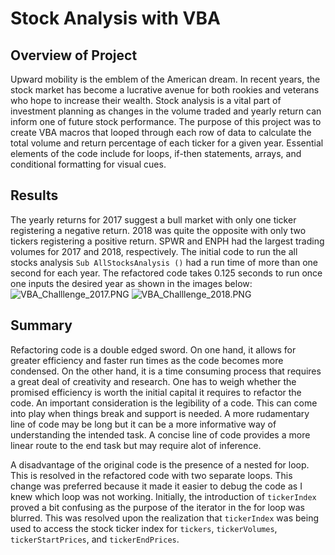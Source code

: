 # Stock Analysis with VBA

## Overview of Project 
Upward mobility is the emblem of the American dream. In recent years, the stock market has become a lucrative avenue for both rookies and veterans who hope to increase their wealth. Stock analysis is a vital part of investment planning as changes in the volume traded and yearly return can inform one of future stock performance. The purpose of this project was to create VBA macros that looped through each row of data to calculate the total volume and return percentage of each ticker for a given year. Essential elements of the code include for loops, if-then statements, arrays, and conditional formatting for visual cues.

## Results
The yearly returns for 2017 suggest a bull market with only one ticker registering a negative return. 2018 was quite the opposite with only two tickers registering a positive return. SPWR and ENPH had the largest trading volumes for 2017 and 2018, respectively. The initial code to run the all stocks analysis `Sub AllStocksAnalysis ()` had a run time of more than one second for each year. The refactored code takes 0.125 seconds to run once one inputs the desired year as shown in the images below:
![VBA_Challlenge_2017.PNG](VBA_Challlenge_2017.PNG)
![VBA_Challlenge_2018.PNG](VBA_Challlenge_2018.PNG)

## Summary
Refactoring code is a double edged sword. On one hand, it allows for greater efficiency and faster run times as the code becomes more condensed. On the other hand, it is a time consuming process that requires a great deal of creativity and research. One has to weigh whether the promised efficiency is worth the initial capital it requires to refactor the code. An important consideration is the legibility of a code. This can come into play when things break and support is needed. A more rudamentary line of code may be long but it can be a more informative way of understanding the intended task. A concise line of code provides a more linear route to the end task but may require alot of inference. 

A disadvantage of the original code is the presence of a nested for loop. This is resolved in the refactored code with two separate loops. This change was preferred because it made it easier to debug the code as I knew which loop was not working. Initially, the introduction of `tickerIndex` proved a bit confusing as the purpose of the iterator in the for loop was blurred. This was resolved upon the realization that `tickerIndex` was being used to access the stock ticker index for `tickers`, `tickerVolumes`, `tickerStartPrices`, and `tickerEndPrices`.
